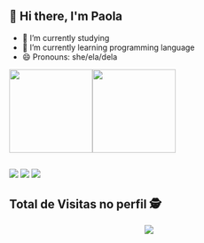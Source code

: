 ## 👋 Hi there, I'm Paola

- 🔭 I’m currently studying
- 🌱 I’m currently learning programming language
- 😄 Pronouns: she/ela/dela

<div>
  <a href="https://github.com/paola-rodrigues">
  <img height="150em" src="https://github-readme-stats.vercel.app/api?username=paola-rodrigues&show_icons=true&theme=dracula&include_all_commits=true&count_private=true"/><img height="150em" src="https://github-readme-stats.vercel.app/api/top-langs/?username=paola-rodrigues&layout=compact&langs_count=7&theme=dracula"/>
 

 </div>  
 
</div>

  ##  
  
  <div>
    
  <a href="https://www.instagram.com/" target="_blank"><img src="https://img.shields.io/badge/-Instagram-%23E4405F?style=for-the-badge&logo=instagram&logoColor=white" target="_blank"></a>
 	  <a href = "mailto:paola.vivvar@gmail.com"><img src="https://img.shields.io/badge/-Gmail-%23333?style=for-the-badge&logo=gmail&logoColor=white" target="_blank"></a>
  <a href="https://www.link" target="_blank"><img src="https://img.shields.io/badge/-LinkedIn-%230077B5?style=for-the-badge&logo=linkedin&logoColor=white" target="_blank"></a> 
 
     
  </div>  
  
  <div>

 ## Total de Visitas no perfil :detective: <br>
 <p align="center"> 
   <img alingn="center" src="https://profile-counter.glitch.me/paola-rodrigues/count.svg" />
  </div>  
  
  
